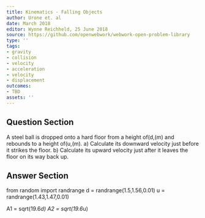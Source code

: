 ```yaml
---
title: Kinematics - Falling Objects
author: Urone et. al
date: March 2018
editor: Wynne Reichheld, 25 June 2018
source: https://github.com/openwebwork/webwork-open-problem-library
type: ''
tags:
- gravity
- collision
- velocity
- acceleration
- velocity
- displacement
outcomes:
- TBD
assets: ''
---
```


## Question Section 

A steel ball is dropped onto a hard floor from a height of(d,(m) and rebounds to a height of(u,(m).
a) Calculate its downward velocity just before it strikes the floor.
b) Calculate its upward velocity just after it leaves the floor on its way back up.

## Answer Section

from random import randrange
d = randrange(1.5,1.56,0.01)
u = randrange(1.43,1.47,0.01)

A1 = sqrt(19.6*d)
A2 = sqrt(19.6*u)